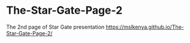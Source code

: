 # The-Star-Gate-Page-2
The 2nd page of Star Gate presentation
https://mslkenya.github.io/The-Star-Gate-Page-2/
